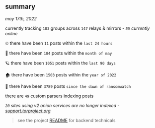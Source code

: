 
## summary
_may 17th, 2022_

currently tracking `103` groups across `147` relays & mirrors - _`55` currently online_

⏲ there have been `11` posts within the `last 24 hours`

🦈 there have been `184` posts within the `month of may`

🪐 there have been `1051` posts within the `last 90 days`

🏚 there have been `1503` posts within the `year of 2022`

🦕 there have been `3789` posts `since the dawn of ransomwatch`

there are `49` custom parsers indexing posts

_`20` sites using v2 onion services are no longer indexed - [support.torproject.org](https://support.torproject.org/onionservices/v2-deprecation/)_

> see the project [README](https://github.com/thetanz/ransomwatch#ransomwatch--) for backend technicals
